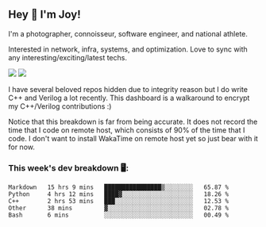 ## Hey 👋 I'm Joy! 
I'm a photographer, connoisseur, software engineer, and national athlete. 

Interested in network, infra, systems, and optimization. Love to sync with any interesting/exciting/latest techs. 

<img src ="https://github-readme-stats.vercel.app/api?username=joyhuan&show_icons=true&count_private=true&theme=dracula" />

<img src="https://github-readme-stats.vercel.app/api/top-langs/?username=joyhuan&theme=dracula" />

I have several beloved repos hidden due to integrity reason but I do write C++ and Verilog a lot recently. This dashboard is a walkaround to encrypt my C++/Verilog contributions :)

Notice that this breakdown is far from being accurate. It does not record the time that I code on remote host, which consists of 90% of the time that I code. I don't want to install WakaTime on remote host yet so just bear with it for now. 

### This week's dev breakdown 🖥:
<!--START_SECTION:waka-->
```text
Markdown   15 hrs 9 mins   ████████████████▒░░░░░░░░   65.87 % 
Python     4 hrs 12 mins   ████▓░░░░░░░░░░░░░░░░░░░░   18.26 % 
C++        2 hrs 53 mins   ███░░░░░░░░░░░░░░░░░░░░░░   12.53 % 
Other      38 mins         ▓░░░░░░░░░░░░░░░░░░░░░░░░   02.78 % 
Bash       6 mins          ░░░░░░░░░░░░░░░░░░░░░░░░░   00.49 % 
```
<!--END_SECTION:waka-->
